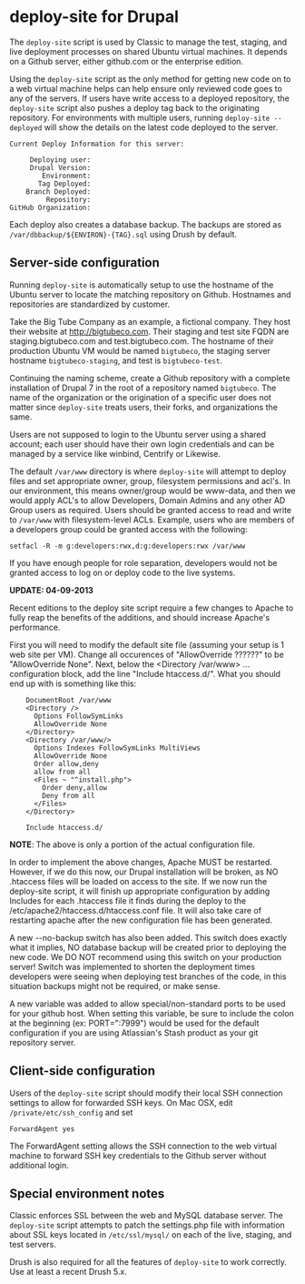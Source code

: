 deploy-site for Drupal
======================

The `deploy-site` script is used by Classic to manage the test, staging, and live deployment processes on shared Ubuntu virtual machines. It depends on a Github server, either github.com or the enterprise edition.

Using the `deploy-site` script as the only method for getting new code on to a web virtual machine helps can help ensure only reviewed code goes to any of the servers. If users have write access to a deployed repository, the `deploy-site` script also pushes a deploy tag back to the originating repository. For environments with multiple users, running `deploy-site --deployed` will show the details on the latest code deployed to the server.

```
Current Deploy Information for this server:

     Deploying user: 
     Drupal Version: 
        Environment: 
       Tag Deployed: 
    Branch Deployed: 
         Repository: 
GitHub Organization: 
```

Each deploy also creates a database backup. The backups are stored as `/var/dbbackup/${ENVIRON}-{TAG}.sql` using Drush by default.

## Server-side configuration

Running `deploy-site` is automatically setup to use the hostname of the Ubuntu server to locate the matching repository on Github. Hostnames and repositories are standardized by customer.

Take the Big Tube Company as an example, a fictional company. They host their website at http://bigtubeco.com. Their staging and test site FQDN are staging.bigtubeco.com and test.bigtubeco.com. The hostname of their production Ubuntu VM would be named `bigtubeco`, the staging server hostname `bigtubeco-staging`, and test is `bigtubeco-test`.

Continuing the naming scheme, create a Github repository with a complete installation of Drupal 7 in the root of a repository named `bigtubeco`. The name of the organization or the origination of a specific user does not matter since `deploy-site` treats users, their forks, and organizations the same.

Users are not supposed to login to the Ubuntu server using a shared account; each user should have their own login credentials and can be managed by a service like winbind, Centrify or Likewise.

The default `/var/www` directory is where `deploy-site` will attempt to deploy files and set appropriate owner, group, filesystem permissions and acl's. In our environment, this means owner/group would be www-data, and then we would apply ACL's to allow Developers, Domain Admins and any other AD Group users as required. Users should be granted access to read and write to `/var/www` with filesystem-level ACLs. Example, users who are members of a developers group could be granted access with the following:

```
setfacl -R -m g:developers:rwx,d:g:developers:rwx /var/www
```

If you have enough people for role separation, developers would not be granted access to log on or deploy code to the live systems.

**UPDATE: 04-09-2013**

Recent editions to the deploy site script require a few changes to Apache to fully reap the benefits of the additions, and should increase Apache's performance.

First you will need to modify the default site file (assuming your setup is 1 web site per VM).  Change all occurences of "AllowOverride ??????" to be "AllowOverride None".  Next, below the <Directory /var/www> ... </Directory> configuration block, add the line "Include htaccess.d/".  What you should end up with is something like this:

```
    DocumentRoot /var/www
    <Directory />
      Options FollowSymLinks
      AllowOverride None
    </Directory>
    <Directory /var/www/>
      Options Indexes FollowSymLinks MultiViews
      AllowOverride None
      Order allow,deny
      allow from all
      <Files ~ "^install.php">
        Order deny,allow
        Deny from all
      </Files>
    </Directory>

    Include htaccess.d/
```

**__NOTE__**:  The above is only a portion of the actual configuration file.

In order to implement the above changes, Apache MUST be restarted.  However, if we do this now, our Drupal installation will be broken, as NO .htaccess files will be loaded on access to the site. If we now run the deploy-site script, it will finish up appropriate configuration by adding Includes for each .htaccess file it finds during the deploy to the /etc/apache2/htaccess.d/htaccess.conf file. It will also take care of restarting apache after the new configuration file has been generated.

A new --no-backup switch has also been added.  This switch does exactly what it implies, NO database backup will be created prior to deploying the new code.  We DO NOT recommend using this switch on your production server!  Switch was implemented to shorten the deployment times developers were seeing when deploying test branches of the code, in this situation backups might not be required, or make sense.

A new variable was added to allow special/non-standard ports to be used for your github host.  When setting this variable, be sure to include the colon at the beginning (ex: PORT=":7999") would be used for the default configuration if you are using Atlassian's Stash product as your git repository server. 

## Client-side configuration

Users of the `deploy-site` script should modify their local SSH connection settings to allow for forwarded SSH keys. On Mac OSX, edit `/private/etc/ssh_config` and set

```
ForwardAgent yes
```

The ForwardAgent setting allows the SSH connection to the web virtual machine to forward SSH key credentials to the Github server without additional login.

## Special environment notes

Classic enforces SSL between the web and MySQL database server. The `deploy-site` script attempts to patch the settings.php file with information about SSL keys located in `/etc/ssl/mysql/` on each of the live, staging, and test servers.

Drush is also required for all the features of `deploy-site` to work correctly. Use at least a recent Drush 5.x.
